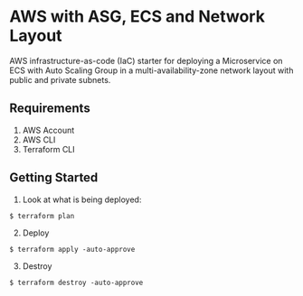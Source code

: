 # AWS with ASG, ECS and Network Layout

AWS infrastructure-as-code (IaC) starter for deploying a Microservice on ECS with Auto Scaling Group in a multi-availability-zone network layout with public and private subnets.

## Requirements

1. AWS Account
2. AWS CLI
3. Terraform CLI

## Getting Started

1. Look at what is being deployed:

```
$ terraform plan
```   

2. Deploy

```
$ terraform apply -auto-approve
```

3. Destroy

```
$ terraform destroy -auto-approve
```
